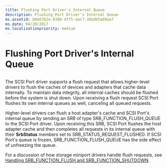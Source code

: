 ```yaml
---
title: Flushing Port Driver's Internal Queue
description: Flushing Port Driver's Internal Queue
ms.assetid: b0e6762e-0380-4ff5-aac7-36bdb5a60aa7
ms.date: 04/20/2017
ms.localizationpriority: medium
---
```


# Flushing Port Driver's Internal Queue


## <span id="ddk_flushing_port_driver_s_internal_queue_kg"></span><span id="DDK_FLUSHING_PORT_DRIVER_S_INTERNAL_QUEUE_KG"></span>


The SCSI Port driver supports a flush request that allows higher-level drivers to flush the caches of devices and adapters that cache data internally. To maintain data integrity, all internal caches should be flushed before the system is shut down. Upon receiving a flush request SCSI Port flushes its own internal queues as well, canceling all queued requests.

Higher-level drivers can flush a host adapter's cache and SCSI Port's internal queue by sending an SRB of type SRB\_FUNCTION\_FLUSH\_QUEUE to the SCSI Port driver. Upon receiving this SRB, SCSI Port flushes the host adapter cache and then completes all requests in its internal queue with their **SrbStatus** members set to SRB\_STATUS\_REQUEST\_FLUSHED. If SCSI Port's queue is frozen, SRB\_FUNCTION\_FLUSH\_QUEUE has the side effect of unfreezing the queue.

For a discussion of how storage miniport drivers handle flush requests, see [Handling SRB\_FUNCTION\_FLUSH and SRB\_FUNCTION\_SHUTDOWN](handling-srb-function-flush-and-srb-function-shutdown.md).

 

 





